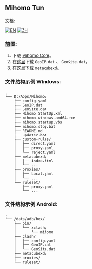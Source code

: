 ## Mihomo Tun

文档:

[![EN](https://img.shields.io/badge/lang-en--US-blue)](https://ewigl.github.io/notes/en/posts/202404/mihomo-tun-guide/)
[![ZH](https://img.shields.io/badge/lang-zh--CN-green)](https://ewigl.github.io/notes/posts/202404/mihomo-tun-guide/)

### 前置:

1. 下载 [Mihomo Core](https://github.com/MetaCubeX/mihomo/releases)。
2. 在[这里](https://github.com/Loyalsoldier/v2ray-rules-dat/releases)下载 `GeoIP.dat` 、 `GeoSite.dat`。
3. 在[这里](https://github.com/MetaCubeX/metacubexd/releases)下载 `metacubexd`。

### 文件结构示例 Windows:

```
.
└── D:/Apps/Mihomo/
    ├── config.yaml
    ├── GeoIP.dat
    ├── GeoSite.dat
    ├── Mihomo StartUp.xml
    ├── mihomo-windows-amd64.exe
    ├── mihomo.startup.vbs
    ├── mihomo.stop.bat
    ├── README.md
    ├── updater.bat
    ├── custom-rules/
    │   ├── direct.yaml
    │   ├── proxy.yaml
    │   └── reject.yaml
    ├── metacubexd/
    │   ├── index.html
    │   └── ...
    ├── proxies/
    │   ├── Local.yaml
    │   └── ...
    └── ruleset/
        ├── proxy.yaml
        └── ...
```

### 文件结构示例 Android:

```
.
└── /data/adb/box/
    ├── bin/
    │   └── xclash/
    │       └── mihomo
    ├── clash/
    │   ├── config.yaml
    │   ├── GeoIP.dat
    │   └── GeoSite.dat
    ├── metacubexd/
    ├── proxies/
    └── ruleset/
```
